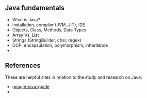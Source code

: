 ## Java fundamentals

- What is Java?
- Installation, compiler (JVM, JIT), IDE
- Objects, Class, Methods, Data Types
- Array Vs. List
- Strings (StringBuilder, char, regex)
- OOP: encapsulation, polymorphism, inheritance
- 

## References

These are helpful sites in relation to the study and research on Java:

- [google-java-guide](https://google.github.io/styleguide/javaguide.html)
- 


